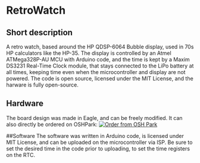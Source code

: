# RetroWatch
## Short description
A retro watch, based around the HP QDSP-6064 Bubble display, used in 70s HP calculators like the HP-35. The display is controlled by an Atmel ATMega328P-AU MCU with Arduino code, and the time is kept by a Maxim DS3231 Real-Time Clock module, that stays connected to the LiPo battery at all times, keeping time even when the microcontroller and display are not powered.
The code is open source, licensed under the MIT License, and the harware is fully open-source.

## Hardware
The board design was made in Eagle, and can be freely modified. It can also directly be ordered on OSHPark: 
<a href="https://oshpark.com/shared_projects/3zNSaolF"><img src="https://oshpark.com/assets/badge-5b7ec47045b78aef6eb9d83b3bac6b1920de805e9a0c227658eac6e19a045b9c.png" alt="Order from OSH Park"></img></a>

##Software
The software was written in Arduino code, is licensed under MIT License, and can be uploaded on the microcontroller via ISP.
Be sure to set the desired time in the code prior to uploading, to set the time registers on the RTC.
